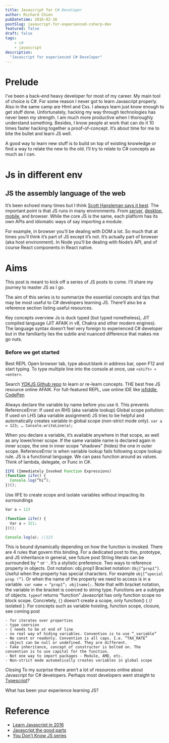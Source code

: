 ```yaml
---
title: Javascript for C# Developer
author: Richard Chien
pubDatetime: 2016-02-16
postSlug: javascript-for-experienced-csharp-dev
featured: false
draft: false
tags:
    - c#
    - javascript
description:
  "Javascript for experienced C# Developer"
---
```



# Prelude

I’ve been a back-end heavy developer for most of my career. My main tool of choice is C#. For some reason I never got to learn Javascript properly. Also in the same camp are Html and Css. I always learn just know enough to get stuff done. Unfortunately, hacking my way through technologies has never been my strength. I am much more productive when I thoroughly understand something. Besides, I know people at work that can do it 10 times faster hacking together a proof-of-concept. It’s about time for me to bite the bullet and learn JS well.

A good way to learn new stuff is to build on top of existing knowledge or find a way to relate the new to the old. I’ll try to relate to C# concepts as much as I can.

# Js in different env

## JS the assembly language of the web

It’s been echoed many times but I think [Scott Hansleman says it best](http://www.hanselman.com/blog/JavaScriptIsAssemblyLanguageForTheWebSematicMarkupIsDeadCleanVsMachinecodedHTML.aspx). The important point is that JS runs in many environments. From [server](https://nodejs.org/), [desktop](https://github.com/atom/electron), [mobile](https://facebook.github.io/react-native/), and browser. While the core JS is the same, each platform has its own APIs and idiomatic ways of say importing a module.

For example, in browser you’ll be dealing with DOM a lot. So much that at times you’ll think it’s part of JS except it’s not. It’s actually part of browser (aka host environment). In Node you’ll be dealing with Node’s API, and of course React components in React native.

# Aims

This post is meant to kick off a series of JS posts to come. I’ll share my journey to master JS as I go.

The aim of this series is to summarize the essential concepts and tips that may be most useful to C# developers learning JS. There’ll also be a reference section listing useful resources.

Key concepts overview Js is duck typed (but typed nonetheless), JIT compiled language (JIT AFAIK in v8, Chakra and other modern engines). The language syntax doesn’t feel very foreign to experienced C# developer but in the familiarity lies the subtle and nuanced difference that makes me go nuts.

### Before we get started

Best REPL Open browser tab, type about:blank in address bar, open F12 and start typing. To type multiple line into the console at once, use  `<shift> + <enter>`.

Search [YDKJS Github repo](https://github.com/getify/You-Dont-Know-JS) to learn or re-learn concepts. THE best free JS resource online AFAIK. For full-featured REPL, use online IDE like [jsfiddle](http://jsfiddle.net/), [CodePen](http://codepen.io/)

Always declare the variable by name before you use it. This prevents ReferenceError: If used on RHS (aka variable lookup) Global scope pollution: If used on LHS (aka variable assignment) JS tries to be helpful and automatically creates variable in global scope (non-strict mode only). `var a = 123; … Console.writeLine(a);`

When you declare a variable, it’s available anywhere in that scope, as well as any lower/inner scope. If the same variable name is declared again in inner scope, the one in inner scope “shadows” (hides) the one in outer scope. ReferenceError is when variable lookup fails following scope lookup rule. JS is a functional language. We can pass function around as values. Think of lambda, delegate, or Func in C#.

```jsx
IIFE (Immediately Invoked Function Expressions)
(function iife() { 
  Console.log(”hi”); 
})();
```

Use IIFE to create scope and isolate variables without impacting its surroundings 

```jsx
Var a = 123

(function iife() { 
  Var a = 321; 
})();

Console.log(a); //123
```

This is bound dynamically depending on how the function is invoked. There are 4 rules that govern this binding. For a dedicated post to this, prototype, and JS inheritance in general, see future post String literals can be surrounded by `“` or `'`. It’s a stylistic preference. Two ways to reference property in objects. Dot notation: obj.prop1 Bracket notation: `Obj[”prop1”]`. Useful when the property has special characters. For example `obj[”special prop !”]`. Or when the name of the property we need to access is in a variable. `var name = “prop1”; obj[name];`. Note that with bracket notation, the variable in the bracket is coerced to string type. Functions are a subtype of objects. `typeof` returns “function” Javascript has only function scope no block scope. Concretely, `{}` doesn’t create a scope, only function() { // isolated }. For concepts such as variable hoisting, function scope, closure, see coming post

```
- for iterates over properties
- type coersion
- { needs to be at end of line
- no real way of hiding variables. Convention is to use “_variable”
- No const or readonly. Convention is all caps. I.e. “TAX_RATE”
- object can be null or undefined. They are different.
- Fake inheritance, concept of constructor is bolted on. The convention is to use capital for the function.
- Not one way to import packages - Module, AMD, etc.
- Non-strict mode automatically creates variables in global scope
```

Closing To my surprise there aren’t a lot of resources online about Javascript for C# developers. Perhaps most developers went straight to [Typescript](http://www.typescriptlang.org/)?

What has been your experience learning JS?

# Reference

- [Learn Javascript in 2016](https://medium.com/@_cmdv_/i-want-to-learn-javascript-in-2015-e96cd85ad225#.ig14a23bg)
- [Javascript the good parts](http://shop.oreilly.com/product/9780596517748.do)
- [You Don’t Know JS series](https://github.com/getify/You-Dont-Know-JS)